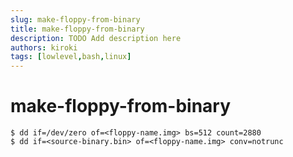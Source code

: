 ```yaml
---
slug: make-floppy-from-binary
title: make-floppy-from-binary
description: TODO Add description here
authors: kiroki
tags: [lowlevel,bash,linux]
---
```



# make-floppy-from-binary

```shell-session
$ dd if=/dev/zero of=<floppy-name.img> bs=512 count=2880
$ dd if=<source-binary.bin> of=<floppy-name.img> conv=notrunc
```
